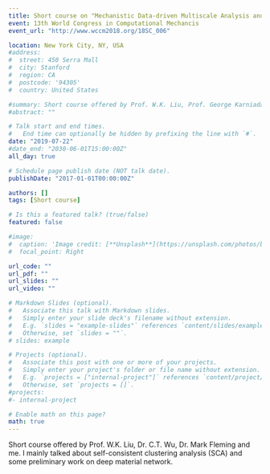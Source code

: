 ```yaml
---
title: Short course on "Mechanistic Data-driven Multiscale Analysis and Applications"
event: 13th World Congress in Computational Mechancis
event_url: "http://www.wccm2018.org/18SC_006"

location: New York City, NY, USA
#address:
#  street: 450 Serra Mall
#  city: Stanford
#  region: CA
#  postcode: '94305'
#  country: United States

#summary: Short course offered by Prof. W.K. Liu, Prof. George Karniadakis, Dr. C.T. Wu and me. I mainly talked about deep materoal network and transfer learning for materials design.
#abstract: ""

# Talk start and end times.
#   End time can optionally be hidden by prefixing the line with `#`.
date: "2019-07-22"
#date_end: "2030-06-01T15:00:00Z"
all_day: true

# Schedule page publish date (NOT talk date).
publishDate: "2017-01-01T00:00:00Z"

authors: []
tags: [Short course]

# Is this a featured talk? (true/false)
featured: false

#image:
#  caption: 'Image credit: [**Unsplash**](https://unsplash.com/photos/bzdhc5b3Bxs)'
#  focal_point: Right

url_code: ""
url_pdf: ""
url_slides: ""
url_video: ""

# Markdown Slides (optional).
#   Associate this talk with Markdown slides.
#   Simply enter your slide deck's filename without extension.
#   E.g. `slides = "example-slides"` references `content/slides/example-slides.md`.
#   Otherwise, set `slides = ""`.
# slides: example

# Projects (optional).
#   Associate this post with one or more of your projects.
#   Simply enter your project's folder or file name without extension.
#   E.g. `projects = ["internal-project"]` references `content/project/deep-learning/index.md`.
#   Otherwise, set `projects = []`.
#projects:
#- internal-project

# Enable math on this page?
math: true
---
```

Short course offered by Prof. W.K. Liu, Dr. C.T. Wu, Dr. Mark Fleming and me. I mainly talked about self-consistent clustering analysis (SCA) and some preliminary work on deep material network.
